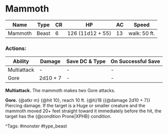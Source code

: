 # Mammoth

| Name | Type | CR | HP | AC | Speed |
|------|------|----|----|----|-------|
| Mammoth | Beast | 6 | 126 (11d12 + 55) | 13 | walk: 50 ft. |

### Actions:

| Ability | Damage | Save DC & Type | On Successful Save |
|---------|--------|----------------|--------------------|
| Multiattack | - | - | - |
| Gore | 2d10 + 7 | - | - |


**Multiattack.** The mammoth makes two Gore attacks.

**Gore.** {@atkr m} {@hit 10}, reach 10 ft. {@h}18 ({@damage 2d10 + 7}) Piercing damage. If the target is a Huge or smaller creature and the mammoth moved 20+ feet straight toward it immediately before the hit, the target has the {@condition Prone|XPHB} condition.

^Tags: #monster #type_beast
